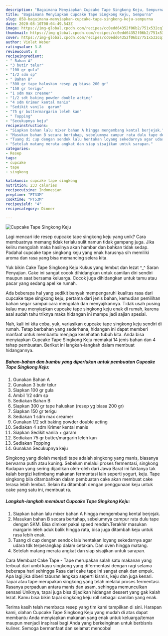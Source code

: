 ```yaml
---
description: "Bagaimana Menyiapkan Cupcake Tape Singkong Keju, Sempurna"
title: "Bagaimana Menyiapkan Cupcake Tape Singkong Keju, Sempurna"
slug: 858-bagaimana-menyiapkan-cupcake-tape-singkong-keju-sempurna
date: 2020-08-10T00:04:49.543Z
image: https://img-global.cpcdn.com/recipes/cc0edd64352f06b2/751x532cq70/cupcake-tape-singkong-keju-foto-resep-utama.jpg
thumbnail: https://img-global.cpcdn.com/recipes/cc0edd64352f06b2/751x532cq70/cupcake-tape-singkong-keju-foto-resep-utama.jpg
cover: https://img-global.cpcdn.com/recipes/cc0edd64352f06b2/751x532cq70/cupcake-tape-singkong-keju-foto-resep-utama.jpg
author: Violet Weber
ratingvalue: 3.8
reviewcount: 8
recipeingredient:
- " Bahan A"
- "3 butir telur"
- "100 gr gula"
- "1/2 sdm sp"
- " Bahan B"
- "300 gr tape haluskan resep yg biasa 200 gr"
- "150 gr terigu"
- "1 sdm max creamer"
- "1/2 sdt baking powder double acting"
- "4 sdm Krimer kental manis"
- "Sedikit vanila  garam"
- "75 gr buttermargarin leleh kan"
- " Topping"
- "Secukupnya keju"
recipeinstructions:
- "Siapkan bahan lalu mixer bahan A hingga mengembang kental berjejak."
- "Masukan bahan B secara bertahap, sebelumnya campur rata dulu tape dengan SKM. Bisa dimixer pakai speed rendah.Terakhir masukan margarin leleh aduk balik hingga rata, bisa juga ditambah keju untuk rasa lebih enak."
- "Tuang di cup dengan sendok lalu hentakan loyang sekedarnya agar udara tdk terperangkap dalam cetakan. Dan oven hingga matang."
- "Setelah matang merata angkat dan siap sisajikan untuk sarapan."
categories:
- Resep
tags:
- cupcake
- tape
- singkong

katakunci: cupcake tape singkong 
nutrition: 233 calories
recipecuisine: Indonesian
preptime: "PT33M"
cooktime: "PT53M"
recipeyield: "4"
recipecategory: Dinner

---
```



![Cupcake Tape Singkong Keju](https://img-global.cpcdn.com/recipes/cc0edd64352f06b2/751x532cq70/cupcake-tape-singkong-keju-foto-resep-utama.jpg)

Lagi mencari ide resep cupcake tape singkong keju yang unik? Cara membuatnya memang tidak terlalu sulit namun tidak gampang juga. Jika keliru mengolah maka hasilnya akan hambar dan bahkan tidak sedap. Padahal cupcake tape singkong keju yang enak harusnya sih memiliki aroma dan rasa yang bisa memancing selera kita.

Yuk bikin Cake Tape Singkong Keju Kukus yang lembut dan lezat ^_^ Saran Penyajian. Cake ini sangat cocok dihidangkan untuk camilan diri sendiri maupun saat bersama keluarga. Cocok juga dihidangkan untuk tamu atau pacar yang sedang apel ke rumah.

Ada beberapa hal yang sedikit banyak mempengaruhi kualitas rasa dari cupcake tape singkong keju, pertama dari jenis bahan, kemudian pemilihan bahan segar sampai cara mengolah dan menyajikannya. Tidak usah pusing kalau mau menyiapkan cupcake tape singkong keju enak di rumah, karena asal sudah tahu triknya maka hidangan ini mampu jadi sajian spesial.


Nah, kali ini kita coba, yuk, variasikan cupcake tape singkong keju sendiri di rumah. Tetap berbahan yang sederhana, hidangan ini dapat memberi manfaat untuk membantu menjaga kesehatan tubuh kita. Anda bisa menyiapkan Cupcake Tape Singkong Keju memakai 14 jenis bahan dan 4 tahap pembuatan. Berikut ini langkah-langkah dalam membuat hidangannya.

<!--inarticleads1-->

##### Bahan-bahan dan bumbu yang diperlukan untuk pembuatan Cupcake Tape Singkong Keju:

1. Gunakan  Bahan A
1. Gunakan 3 butir telur
1. Siapkan 100 gr gula
1. Ambil 1/2 sdm sp
1. Sediakan  Bahan B
1. Siapkan 300 gr tape haluskan (resep yg biasa 200 gr)
1. Siapkan 150 gr terigu
1. Sediakan 1 sdm max creamer
1. Gunakan 1/2 sdt baking powder double acting
1. Sediakan 4 sdm Krimer kental manis
1. Siapkan Sedikit vanila + garam
1. Sediakan 75 gr butter/margarin leleh kan
1. Sediakan  Topping
1. Gunakan Secukupnya keju


Singkong yang diolah menjadi tape adalah singkong yang manis, biasanya berwarna putih atau kuning. Sebelum melalui proses fermentasi, singkong Kudapan yang sering dijadikan oleh-oleh dari Jawa Barat ini faktanya tak kalah bergizi ketimbang makanan fermentasi lain seperti yogurt, keju. Tape singkong bila ditambahkan dalam pembuatan cake akan membuat cake terasa lebih lembut. Selain itu ditambah dengan penggunaan keju untuk cake yang satu ini, membuat ra. 

<!--inarticleads2-->

##### Langkah-langkah membuat Cupcake Tape Singkong Keju:

1. Siapkan bahan lalu mixer bahan A hingga mengembang kental berjejak.
1. Masukan bahan B secara bertahap, sebelumnya campur rata dulu tape dengan SKM. Bisa dimixer pakai speed rendah.Terakhir masukan margarin leleh aduk balik hingga rata, bisa juga ditambah keju untuk rasa lebih enak.
1. Tuang di cup dengan sendok lalu hentakan loyang sekedarnya agar udara tdk terperangkap dalam cetakan. Dan oven hingga matang.
1. Setelah matang merata angkat dan siap sisajikan untuk sarapan.


Cara Membuat Cake Tape - Tape merupakan salah satu makanan yang terbuat dari umbi kayu singkong yang difermentasi dengan ragi selama beberapa hari sehingga Rasa dari cake tape ini sangat enak dan empuk. Apa lagi jika diberi taburan lengkap seperti kismis, keju dan juga kenari. Tapai atau tape merupakan singkong yang telah melalui proses fermentasi. Rasanya perpaduan antara manis dan asam, sehingga memunculkan sensasi Uniknya, tapai juga bisa dijadikan hidangan dessert yang gak kalah lezat. Kamu bisa bikin tapai singkong keju roll sebagai camilan yang enak. 

Terima kasih telah membaca resep yang tim kami tampilkan di sini. Harapan kami, olahan Cupcake Tape Singkong Keju yang mudah di atas dapat membantu Anda menyiapkan makanan yang enak untuk keluarga/teman maupun menjadi inspirasi bagi Anda yang berkeinginan untuk berbisnis kuliner. Semoga bermanfaat dan selamat mencoba!
